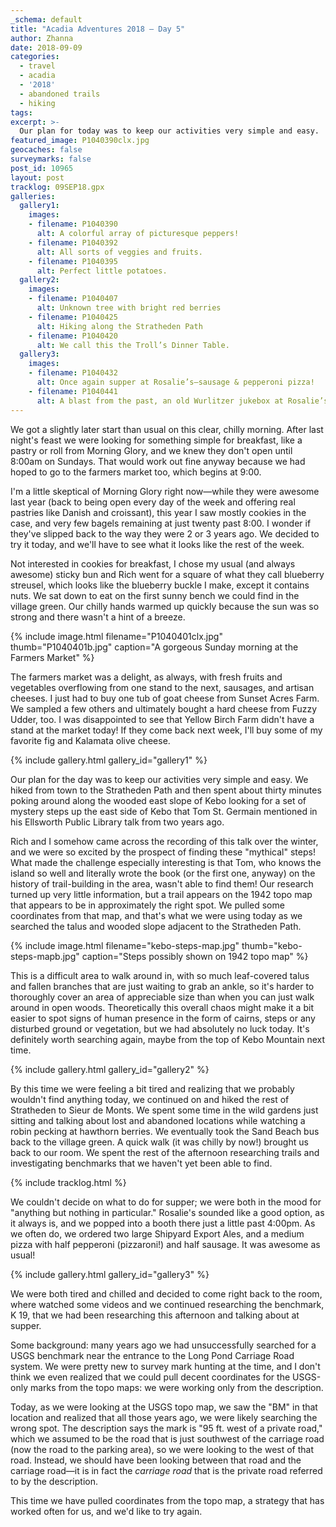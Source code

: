 ```yaml
---
_schema: default
title: "Acadia Adventures 2018 – Day 5"
author: Zhanna
date: 2018-09-09
categories:
  - travel
  - acadia
  - '2018' 
  - abandoned trails
  - hiking
tags:
excerpt: >-
  Our plan for today was to keep our activities very simple and easy. 
featured_image: P1040390clx.jpg
geocaches: false
surveymarks: false
post_id: 10965
layout: post
tracklog: 09SEP18.gpx
galleries:
  gallery1:
    images:
    - filename: P1040390
      alt: A colorful array of picturesque peppers!
    - filename: P1040392
      alt: All sorts of veggies and fruits.
    - filename: P1040395
      alt: Perfect little potatoes.
  gallery2:
    images:
    - filename: P1040407
      alt: Unknown tree with bright red berries
    - filename: P1040425
      alt: Hiking along the Stratheden Path
    - filename: P1040420
      alt: We call this the Troll’s Dinner Table.
  gallery3:
    images:
    - filename: P1040432
      alt: Once again supper at Rosalie’s—sausage & pepperoni pizza!
    - filename: P1040441
      alt: A blast from the past, an old Wurlitzer jukebox at Rosalie’s.      
---
```


We got a slightly later start than usual on this clear, chilly morning. After last night's feast we were looking for something simple for breakfast, like a pastry or roll from Morning Glory, and we knew they don't open until 8:00am on Sundays. That would work out fine anyway because we had hoped to go to the farmers market too, which begins at 9:00.

I'm a little skeptical of Morning Glory right now—while they were awesome last year (back to being open every day of the week and offering real pastries like Danish and croissant), this year I saw mostly cookies in the case, and very few bagels remaining at just twenty past 8:00. I wonder if they've slipped back to the way they were 2 or 3 years ago. We decided to try it today, and we'll have to see what it looks like the rest of the week.

Not interested in cookies for breakfast, I chose my usual (and always awesome) sticky bun and Rich went for a square of what they call blueberry streusel, which looks like the blueberry buckle I make, except it contains nuts. We sat down to eat on the first sunny bench we could find in the village green. Our chilly hands warmed up quickly because the sun was so strong and there wasn't a hint of a breeze.

{% include image.html filename="P1040401clx.jpg" thumb="P1040401b.jpg" caption="A gorgeous Sunday morning at the Farmers Market" %}

The farmers market was a delight, as always, with fresh fruits and vegetables overflowing from one stand to the next, sausages, and artisan cheeses. I just had to buy one tub of goat cheese from Sunset Acres Farm. We sampled a few others and ultimately bought a hard cheese from Fuzzy Udder, too. I was disappointed to see that Yellow Birch Farm didn't have a stand at the market today! If they come back next week,  I'll buy some of my favorite fig and Kalamata olive cheese. 

{% include gallery.html gallery_id="gallery1" %}

Our plan for the day was to keep our activities very simple and easy. We hiked from town to the Stratheden Path and then spent about thirty minutes poking around along the wooded east slope of Kebo looking for a set of mystery steps up the east side of Kebo that Tom St. Germain mentioned in his Ellsworth Public Library talk from two years ago. 

Rich and I somehow came across the recording of this talk over the winter, and we were so excited by the prospect of finding these "mythical" steps! What made the challenge especially interesting is that Tom, who knows the island so well and literally wrote the book (or the first one, anyway) on the history of trail-building in the area, wasn't able to find them! Our research turned up very little information, but a trail appears on the 1942 topo map that appears to be in approximately the right spot. We pulled some coordinates from that map, and that's what we were using today as we searched the talus and wooded slope adjacent to the Stratheden Path. 

{% include image.html filename="kebo-steps-map.jpg" thumb="kebo-steps-mapb.jpg" caption="Steps possibly shown on 1942 topo map" %}

This is a difficult area to walk around in, with so much leaf-covered talus and fallen branches that are just waiting to grab an ankle, so it's harder to thoroughly cover an area of appreciable size than when you can just walk around in open woods. Theoretically this overall chaos might make it a bit easier to spot signs of human presence in the form of cairns, steps or any disturbed ground or vegetation, but we had absolutely no luck today. It's definitely worth searching again, maybe from the top of Kebo Mountain next time.

{% include gallery.html gallery_id="gallery2" %}

By this time we were feeling a bit tired and realizing that we probably wouldn't find anything today, we continued on and hiked the rest of Stratheden to Sieur de Monts. We spent some time in the wild gardens just sitting and talking about lost and abandoned locations while watching a robin pecking at hawthorn berries. We eventually took the Sand Beach bus back to the village green. A quick walk (it was chilly by now!) brought us back to our room. We spent the rest of the afternoon researching trails and investigating benchmarks that we haven't yet been able to find.

{% include tracklog.html %}

We couldn't decide on what to do for supper; we were both in the mood for "anything but nothing in particular." Rosalie's sounded like a good option, as it always is, and we popped into a booth there just a little past 4:00pm. As we often do, we ordered two large Shipyard Export Ales, and a medium pizza with half pepperoni (pizzaroni!) and half sausage. It was awesome as usual! 

{% include gallery.html gallery_id="gallery3" %}

We were both tired and chilled and decided to come right back to the room, where watched some videos and we continued researching the benchmark, K 19, that we had been researching this afternoon and talking about at supper.

Some background: many years ago we had unsuccessfully searched for a USGS benchmark near the entrance to the Long Pond Carriage Road system. We were pretty new to survey mark hunting at the time, and I don't think we even realized that we could pull decent coordinates for the USGS-only marks from the topo maps: we were working only from the description. 

Today, as we were looking at the USGS topo map, we saw the "BM" in that location and realized that all those years ago, we were likely searching the wrong spot. The description says the mark is "95 ft. west of a private road," which we assumed to be the road that is just southwest of the carriage road (now the road to the parking area), so we were looking to the west of that road. Instead, we should have been looking between that road and the carriage road—it is in fact the _carriage road_ that is the private road referred to by the description.

This time we have pulled coordinates from the topo map, a strategy that has worked often for us, and we'd like to try again.